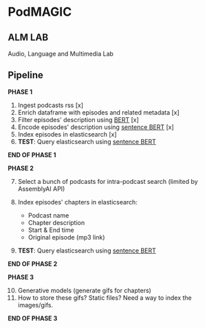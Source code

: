 # PodMAGIC

## ALM LAB
Audio, Language and Multimedia Lab


## Pipeline

**PHASE 1**
1. Ingest podcasts rss [x]
2. Enrich dataframe with episodes and related metadata [x]
3. Filter episodes' description using [BERT](https://huggingface.co/morenolq/spotify-podcast-advertising-classification) [x]
4. Encode episodes' description using [sentence BERT](https://sbert.net/docs/pretrained_models.html) [x]
5. Index episodes in elasticsearch [x]
6. **TEST**: Query elasticsearch using [sentence BERT](https://sbert.net/docs/pretrained_models.html)

**END OF PHASE 1**

**PHASE 2**

7. Select a bunch of podcasts for intra-podcast search (limited by AssemblyAI API)
8. Index episodes' chapters in elasticsearch:

    - Podcast name
    - Chapter description
    - Start & End time
    - Original episode (mp3 link)

9. **TEST**: Query elasticsearch using [sentence BERT](https://sbert.net/docs/pretrained_models.html)

**END OF PHASE 2**

**PHASE 3**

10. Generative models (generate gifs for chapters)
11. How to store these gifs? Static files? Need a way to index the images/gifs.

**END OF PHASE 3**
